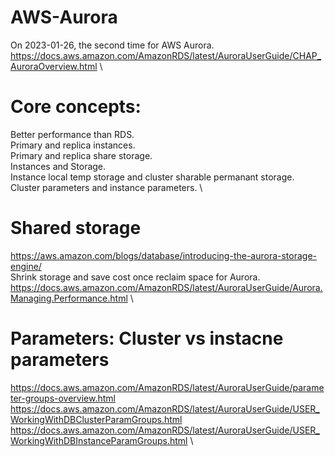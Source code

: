 # AWS-Aurora

On 2023-01-26, the second time for AWS Aurora. \
https://docs.aws.amazon.com/AmazonRDS/latest/AuroraUserGuide/CHAP_AuroraOverview.html \

# Core concepts:
Better performance than RDS. \
Primary and replica instances. \
Primary and replica share storage. \
Instances and Storage. \
Instance local temp storage and cluster sharable permanant storage. \
Cluster parameters and instance parameters. \

# Shared storage
https://aws.amazon.com/blogs/database/introducing-the-aurora-storage-engine/ \
Shrink storage and save cost once reclaim space for Aurora. \
https://docs.aws.amazon.com/AmazonRDS/latest/AuroraUserGuide/Aurora.Managing.Performance.html \

# Parameters: Cluster vs instacne parameters
https://docs.aws.amazon.com/AmazonRDS/latest/AuroraUserGuide/parameter-groups-overview.html \
https://docs.aws.amazon.com/AmazonRDS/latest/AuroraUserGuide/USER_WorkingWithDBClusterParamGroups.html \
https://docs.aws.amazon.com/AmazonRDS/latest/AuroraUserGuide/USER_WorkingWithDBInstanceParamGroups.html \

